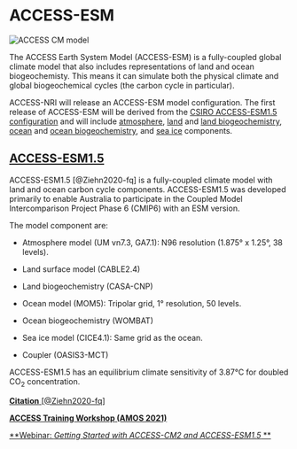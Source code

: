 # ACCESS-ESM

<!-- {% include "call_contribute.md" %} -->

<img src="../../../assets/model-config-logos/access-esm-config.png" alt="ACCESS CM model" class="white-background center-img with-border with-padding"></img>

The ACCESS Earth System Model (ACCESS-ESM) is a fully-coupled global climate model that also includes representations of land and ocean biogeochemisty. This means it can simulate both the physical climate and global biogeochemical cycles (the carbon cycle in particular).

ACCESS-NRI will release an ACCESS-ESM model configuration. The first release of ACCESS-ESM will be derived from the [CSIRO ACCESS-ESM1.5 configuration](#access-esm15) and will include [atmosphere], [land] and [land biogeochemistry], [ocean] and [ocean biogeochemistry], and [sea ice] components.

## [ACCESS-ESM1.5]

ACCESS-ESM1.5 [@Ziehn2020-fq] is a fully-coupled climate model with land and ocean carbon cycle components. ACCESS-ESM1.5 was developed primarily to enable Australia to participate in the Coupled Model Intercomparison Project Phase 6 (CMIP6) with an ESM version.

The model component are:

- Atmosphere model (UM vn7.3, GA7.1): N96 resolution (1.875° x 1.25°, 38 levels).

- Land surface model (CABLE2.4)

- Land biogeochemistry (CASA-CNP)

- Ocean model (MOM5): Tripolar grid, 1° resolution, 50 levels.

- Ocean biogeochemistry (WOMBAT)

- Sea ice model (CICE4.1): Same grid as the ocean.

- Coupler (OASIS3-MCT)

ACCESS-ESM1.5 has an equilibrium climate sensitivity of 3.87°C for doubled CO<sub>2</sub> concentration.

[**Citation** [@Ziehn2020-fq]][ACCESS-ESM1.5-cite]

[**ACCESS Training Workshop (AMOS 2021)**][ACCESS-AMOS-Workshop]

[**Webinar: *Getting Started with ACCESS-CM2 and ACCESS-ESM1.5* **][ACCESS-ESM1.5-tute]

[atmosphere]: ../model_components/atmosphere.md
[land]: ../model_components/land.md
[land biogeochemistry]: ../model_components/bgc_land.md
[ocean]: ../model_components/ocean.md
[ocean biogeochemistry]: ../model_components/bgc_ocean.md
[sea ice]: ../model_components/sea-ice.md

[ACCESS-ESM1.5]: https://research.csiro.au/access/about/esm1-5/
[ACCESS-ESM1.5-cite]: https://www.publish.csiro.au/es/ES19035
[ACCESS-ESM1.5-tute]: https://nespclimate.com.au/wp-content/uploads/2020/10/Webinar-slides-Getting_started_with_ACCESS.pdf
[ACCESS-AMOS-Workshop]: https://confluence.csiro.au/display/ACCESS/Setting+up+for+ACCESS-ESM1.5
